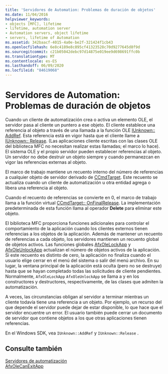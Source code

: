 ```yaml
---
title: 'Servidores de Automation: Problemas de duración de objetos'
ms.date: 11/04/2016
helpviewer_keywords:
- objects [MFC], lifetime
- lifetime, automation server
- Automation servers, object lifetime
- servers, lifetime of Automation
ms.assetid: 342baacf-4015-4a0e-be2f-321424f1cb43
ms.openlocfilehash: 6e8c4189e8c895cf41323528c70d9277645d8f9d
ms.sourcegitcommit: c21b05042debc97d14875e019ee9d698691ffc0b
ms.translationtype: MT
ms.contentlocale: es-ES
ms.lasthandoff: 06/09/2020
ms.locfileid: "84619068"
---
```

# <a name="automation-servers-object-lifetime-issues"></a>Servidores de Automation: Problemas de duración de objetos

Cuando un cliente de automatización crea o activa un elemento OLE, el servidor pasa al cliente un puntero a ese objeto. El cliente establece una referencia al objeto a través de una llamada a la función OLE [IUnknown:: AddRef](/windows/win32/api/unknwn/nf-unknwn-iunknown-addref). Esta referencia está en vigor hasta que el cliente llame a [IUnknown:: Release](/windows/win32/api/unknwn/nf-unknwn-iunknown-release). (Las aplicaciones cliente escritas con las clases OLE del biblioteca MFC no necesitan realizar estas llamadas; el marco lo hace). El sistema OLE y el propio servidor pueden establecer referencias al objeto. Un servidor no debe destruir un objeto siempre y cuando permanezcan en vigor las referencias externas al objeto.

El marco de trabajo mantiene un recuento interno del número de referencias a cualquier objeto de servidor derivado de [CCmdTarget](reference/ccmdtarget-class.md). Este recuento se actualiza cuando un cliente de automatización u otra entidad agrega o libera una referencia al objeto.

Cuando el recuento de referencias se convierte en 0, el marco de trabajo llama a la función virtual [CCmdTarget:: OnFinalRelease](reference/ccmdtarget-class.md#onfinalrelease). La implementación predeterminada de esta función llama al operador **Delete** para eliminar este objeto.

El biblioteca MFC proporciona funciones adicionales para controlar el comportamiento de la aplicación cuando los clientes externos tienen referencias a los objetos de la aplicación. Además de mantener un recuento de referencias a cada objeto, los servidores mantienen un recuento global de objetos activos. Las funciones globales [AfxOleLockApp](reference/application-control.md#afxolelockapp) y [AfxOleUnlockApp](reference/application-control.md#afxoleunlockapp) actualizan el número de objetos activos de la aplicación. Si este recuento es distinto de cero, la aplicación no finaliza cuando el usuario elige cerrar en el menú del sistema o salir del menú archivo. En su lugar, la ventana principal de la aplicación está oculta (pero no se destruye) hasta que se hayan completado todas las solicitudes de cliente pendientes. Normalmente, `AfxOleLockApp` `AfxOleUnlockApp` se llama a y en los constructores y destructores, respectivamente, de las clases que admiten la automatización.

A veces, las circunstancias obligan al servidor a terminar mientras un cliente todavía tiene una referencia a un objeto. Por ejemplo, un recurso del que depende el servidor puede dejar de estar disponible, lo que hace que el servidor encuentre un error. El usuario también puede cerrar un documento de servidor que contiene objetos a los que otras aplicaciones tienen referencias.

En el Windows SDK, vea `IUnknown::AddRef` y `IUnknown::Release` .

## <a name="see-also"></a>Consulte también

[Servidores de automatización](automation-servers.md)<br/>
[AfxOleCanExitApp](reference/application-control.md#afxolecanexitapp)
